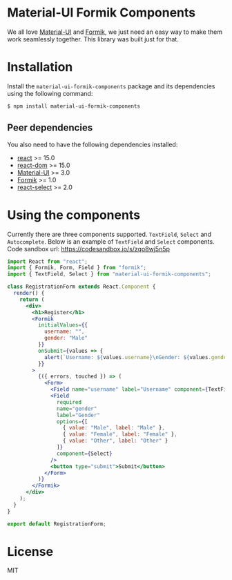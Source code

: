 # Material-UI Formik Components

We all love [Material-UI](https://material-ui.com) and [Formik](https://jaredpalmer.com/formik), we just need an easy way to make them work seamlessly together. This library was built just for that.

# Installation

Install the `material-ui-formik-components` package and its dependencies using the following command:

```sh
$ npm install material-ui-formik-components
```

## Peer dependencies
You also need to have the following dependencies installed:
- [react](https://www.npmjs.com/package/react) >= 15.0
- [react-dom](https://www.npmjs.com/package/react-dom) >= 15.0
- [Material-UI](https://material-ui.com) >= 3.0
- [Formik](https://jaredpalmer.com/formik) >= 1.0
- [react-select](https://react-select.com) >= 2.0


# Using the components
Currently there are three components supported. `TextField`, `Select` and `Autocomplete`. Below is an example of `TextField` and `Select` components. Code sandbox url: https://codesandbox.io/s/zqo8wj5n5p
```jsx
import React from "react";
import { Formik, Form, Field } from "formik";
import { TextField, Select } from "material-ui-formik-components";

class RegistrationForm extends React.Component {
  render() {
    return (
      <div>
        <h1>Register</h1>
        <Formik
          initialValues={{
            username: "",
            gender: "Male"
          }}
          onSubmit={values => {
            alert(`Username: ${values.username}\nGender: ${values.gender}`);
          }}
        >
          {({ errors, touched }) => (
            <Form>
              <Field name="username" label="Username" component={TextField} />
              <Field
                required
                name="gender"
                label="Gender"
                options={[
                  { value: "Male", label: "Male" },
                  { value: "Female", label: "Female" },
                  { value: "Other", label: "Other" }
                ]}
                component={Select}
              />
              <button type="submit">Submit</button>
            </Form>
          )}
        </Formik>
      </div>
    );
  }
}

export default RegistrationForm;
```

# License
MIT
